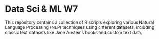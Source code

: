 # Data Sci & ML W7
 This repository contains a collection of R scripts exploring various Natural Language Processing (NLP) techniques using different datasets, including classic text datasets like Jane Austen's books and custom text data.
